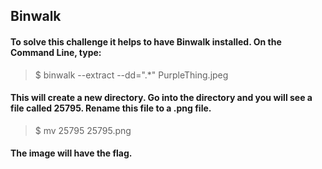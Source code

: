 ## Binwalk
#### To solve this challenge it helps to have Binwalk installed. On the Command Line, type:
> $ binwalk --extract --dd=".*" PurpleThing.jpeg 
#### This will create a new directory. Go into the directory and you will see a file called 25795. Rename this file to a .png file.
> $ mv 25795 25795.png
#### The image will have the flag.